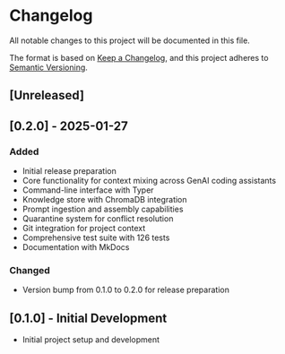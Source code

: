 # Changelog

All notable changes to this project will be documented in this file.

The format is based on [Keep a Changelog](https://keepachangelog.com/en/1.0.0/),
and this project adheres to [Semantic Versioning](https://semver.org/spec/v2.0.0.html).

## [Unreleased]

## [0.2.0] - 2025-01-27

### Added
- Initial release preparation
- Core functionality for context mixing across GenAI coding assistants
- Command-line interface with Typer
- Knowledge store with ChromaDB integration
- Prompt ingestion and assembly capabilities
- Quarantine system for conflict resolution
- Git integration for project context
- Comprehensive test suite with 126 tests
- Documentation with MkDocs

### Changed
- Version bump from 0.1.0 to 0.2.0 for release preparation

## [0.1.0] - Initial Development
- Initial project setup and development